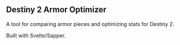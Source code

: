 ## Destiny 2 Armor Optimizer

A tool for comparing armor pieces and optimizing stats for Destiny 2.

Built with Svelte/Sapper.